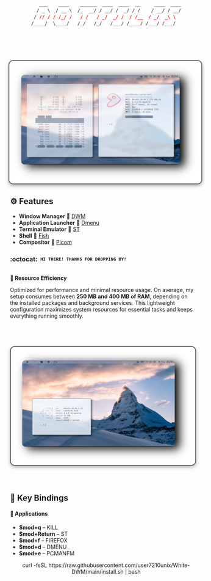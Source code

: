 
<div align="center">

```css
   ___    ____    ______  ____  ____  __     ____  ____
  / _ \  / __ \  /_  __/ / __/ /  _/ / /    / __/ / __/
 / // / / /_/ /   / /   / _/  _/ /  / /__  / _/  _\ \  
/____/  \____/   /_/   /_/   /___/ /____/ /___/ /___/  
                                                       
```


<h1>
      <img src="showcase/image1.png" align="right" alt="Rice Setup Preview" width="550" style="display: block; margin: 32px auto; border: 2px solid #555; border-radius: 12px; box-shadow: 0 4px 10px rgba(0, 0, 0, 0.3);">
</div>
</div> 
  
## ⚙️ Features
- **Window Manager** :bento: [DWM](https://dwm.suckless.org/)
- **Application Launcher** :rocket: [Dmenu](https://tools.suckless.org/dmenu/)
- **Terminal Emulator** :leaves: [ST](https://st.suckless.org/)
- **Shell** :shell: [Fish](https://fishshell.com/)
- **Compositor** :shaved_ice: [Picom](https://github.com/yshui/picom)

### :octocat: ‎ <sup><sub><samp>HI THERE! THANKS FOR DROPPING BY!</samp></sub></sup>


<div style="display: flex; align-items: center; margin-bottom: 40px;">
  <div style="flex: 1; padding-right: 20px;">
    <p><strong>🚀 Resource Efficiency</strong></p>
    <p>Optimized for performance and minimal resource usage. On average, my setup consumes between <strong>250 MB and 400 MB of RAM</strong>, depending on the installed packages and background services. This lightweight configuration maximizes system resources for essential tasks and keeps everything running smoothly.</p>
<h1>
      <img src="showcase/image2.png" align="left" alt="Rice Setup Preview" width="550" style="display: block; margin: 32px auto; border: 2px solid #555; border-radius: 12px; box-shadow: 0 4px 10px rgba(0, 0, 0, 0.3);">
</div>
</div> 



## 🔑 Key Bindings

#### 📱 **Applications**

- **$mod+q** – KILL  
- **$mod+Return** – ST
- **$mod+f** – FIREFOX  
- **$mod+d** – DMENU  
- **$mod+e** – PCMANFM


<div align="center">
curl -fsSL https://raw.githubusercontent.com/user7210unix/White-DWM/main/install.sh | bash

